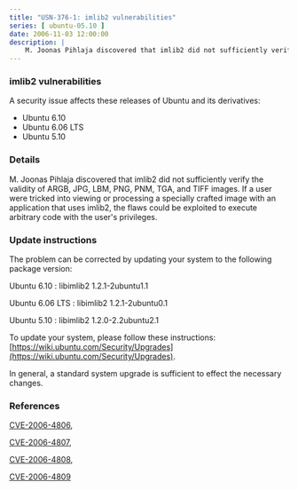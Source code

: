 ```yaml
---
title: "USN-376-1: imlib2 vulnerabilities"
series: [ ubuntu-05.10 ]
date: 2006-11-03 12:00:00
description: |
    M. Joonas Pihlaja discovered that imlib2 did not sufficiently verify the  validity of ARGB, JPG, LBM, PNG, PNM, TGA, and TIFF images.  If a user  were tricked into viewing or processing a specially crafted image with  an application that uses imlib2, the flaws could be exploited to execute  arbitrary code with the user&#39;s privileges.
--- 
```

 
### imlib2 vulnerabilities

A security issue affects these releases of Ubuntu and its derivatives:

* Ubuntu 6.10
* Ubuntu 6.06 LTS
* Ubuntu 5.10

### Details

M. Joonas Pihlaja discovered that imlib2 did not sufficiently verify the validity of ARGB, JPG, LBM, PNG, PNM, TGA, and TIFF images. If a user were tricked into viewing or processing a specially crafted image with an application that uses imlib2, the flaws could be exploited to execute arbitrary code with the user&#39;s privileges.

### Update instructions

The problem can be corrected by updating your system to the following package version:

Ubuntu 6.10
 : libimlib2 <span>1.2.1-2ubuntu1.1</span>

Ubuntu 6.06 LTS
 : libimlib2 <span>1.2.1-2ubuntu0.1</span>

Ubuntu 5.10
 : libimlib2 <span>1.2.0-2.2ubuntu2.1</span>

To update your system, please follow these instructions: [https://wiki.ubuntu.com/Security/Upgrades](https://wiki.ubuntu.com/Security/Upgrades).

In general, a standard system upgrade is sufficient to effect the necessary changes.

### References

 [CVE-2006-4806](http://people.ubuntu.com/~ubuntu-security/cve/CVE-2006-4806), 

 [CVE-2006-4807](http://people.ubuntu.com/~ubuntu-security/cve/CVE-2006-4807), 

 [CVE-2006-4808](http://people.ubuntu.com/~ubuntu-security/cve/CVE-2006-4808), 

 [CVE-2006-4809](http://people.ubuntu.com/~ubuntu-security/cve/CVE-2006-4809)
 
